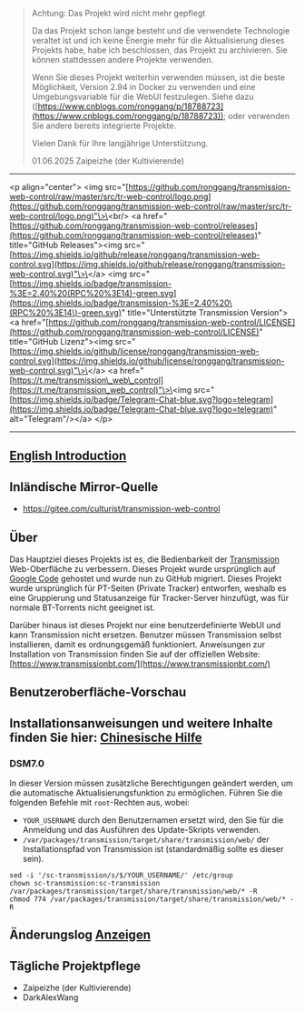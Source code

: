 > Achtung: Das Projekt wird nicht mehr gepflegt
>
> Da das Projekt schon lange besteht und die verwendete Technologie veraltet ist und ich keine Energie mehr für die Aktualisierung dieses Projekts habe, habe ich beschlossen, das Projekt zu archivieren. Sie können stattdessen andere Projekte verwenden.
>
> Wenn Sie dieses Projekt weiterhin verwenden müssen, ist die beste Möglichkeit, Version 2.94 in Docker zu verwenden und eine Umgebungsvariable für die WebUI festzulegen. Siehe dazu ([https://www.cnblogs.com/ronggang/p/18788723](https://www.cnblogs.com/ronggang/p/18788723)); oder verwenden Sie andere bereits integrierte Projekte.
>
> Vielen Dank für Ihre langjährige Unterstützung.
>
> 01.06.2025 Zaipeizhe (der Kultivierende)

-----

\<p align="center"\>
\<img src="[https://github.com/ronggang/transmission-web-control/raw/master/src/tr-web-control/logo.png](https://github.com/ronggang/transmission-web-control/raw/master/src/tr-web-control/logo.png)"\>\<br/\>
\<a href="[https://github.com/ronggang/transmission-web-control/releases](https://github.com/ronggang/transmission-web-control/releases)" title="GitHub Releases"\>\<img src="[https://img.shields.io/github/release/ronggang/transmission-web-control.svg](https://img.shields.io/github/release/ronggang/transmission-web-control.svg)"\>\</a\>
\<img src="[https://img.shields.io/badge/transmission-%3E=2.40%20(RPC%20%3E14)-green.svg](https://img.shields.io/badge/transmission-%3E=2.40%20\(RPC%20%3E14\)-green.svg)" title="Unterstützte Transmission Version"\>
\<a href="[https://github.com/ronggang/transmission-web-control/LICENSE](https://github.com/ronggang/transmission-web-control/LICENSE)" title="GitHub Lizenz"\>\<img src="[https://img.shields.io/github/license/ronggang/transmission-web-control.svg](https://img.shields.io/github/license/ronggang/transmission-web-control.svg)"\>\</a\>
\<a href="[https://t.me/transmission\_web\_control](https://t.me/transmission_web_control)"\>\<img src="[https://img.shields.io/badge/Telegram-Chat-blue.svg?logo=telegram](https://img.shields.io/badge/Telegram-Chat-blue.svg?logo=telegram)" alt="Telegram"/\>\</a\>
\</p\>

-----

## [English Introduction](https://github.com/ronggang/transmission-web-control/wiki)

## Inländische Mirror-Quelle

  - https://gitee.com/culturist/transmission-web-control

## Über

Das Hauptziel dieses Projekts ist es, die Bedienbarkeit der [Transmission](https://www.transmissionbt.com/) Web-Oberfläche zu verbessern. Dieses Projekt wurde ursprünglich auf [Google Code](https://code.google.com/p/transmission-control/) gehostet und wurde nun zu GitHub migriert.
Dieses Projekt wurde ursprünglich für PT-Seiten (Private Tracker) entworfen, weshalb es eine Gruppierung und Statusanzeige für Tracker-Server hinzufügt, was für normale BT-Torrents nicht geeignet ist.

Darüber hinaus ist dieses Projekt nur eine benutzerdefinierte WebUI und kann Transmission nicht ersetzen. Benutzer müssen Transmission selbst installieren, damit es ordnungsgemäß funktioniert. Anweisungen zur Installation von Transmission finden Sie auf der offiziellen Website: [https://www.transmissionbt.com/](https://www.transmissionbt.com/)

## Benutzeroberfläche-Vorschau

## Installationsanweisungen und weitere Inhalte finden Sie hier: [Chinesische Hilfe](https://github.com/ronggang/transmission-web-control/wiki/Home-CN)

### DSM7.0

In dieser Version müssen zusätzliche Berechtigungen geändert werden, um die automatische Aktualisierungsfunktion zu ermöglichen.
Führen Sie die folgenden Befehle mit `root`-Rechten aus, wobei:

  - `YOUR_USERNAME` durch den Benutzernamen ersetzt wird, den Sie für die Anmeldung und das Ausführen des Update-Skripts verwenden.
  - `/var/packages/transmission/target/share/transmission/web/` der Installationspfad von Transmission ist (standardmäßig sollte es dieser sein).

<!-- end list -->

```shell
sed -i '/sc-transmission/s/$/YOUR_USERNAME/' /etc/group
chown sc-transmission:sc-transmission /var/packages/transmission/target/share/transmission/web/* -R
chmod 774 /var/packages/transmission/target/share/transmission/web/* -R
```

## Änderungslog [Anzeigen](https://github.com/ronggang/transmission-web-control/blob/master/CHANGELOG.md)

## Tägliche Projektpflege

  * Zaipeizhe (der Kultivierende)
  * DarkAlexWang
